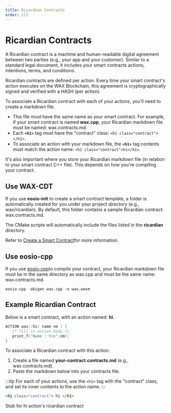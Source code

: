 ```yaml
---
title: Ricardian Contracts
order: 111
---
```


# Ricardian Contracts

A Ricardian contract is a machine and human-readable digital agreement between two parties (e.g., your app and your customer). Similar to a standard legal document, it includes your smart contracts actions, intentions, terms, and conditions. 

Ricardian contracts are defined per action. Every time your smart contract's action executes on the WAX Blockchain, this agreement is cryptographically signed and verified with a HASH (per action). 

To associate a Ricardian contract with each of your actions, you'll need to create a markdown file. 

* This file must have the same name as your smart contract. For example, if your smart contract is named **wax.cpp**, your Ricardian markdown file must be named: wax.contracts.md.
* Each **```<h1>```** tag must have the "contract" class: ```<h1 class="contract"></h1>```.
* To associate an action with your markdown file, the **```<h1>```** tag contents must match the action name: ```<h1 class="contract">hi</h1>```.

It's also important where you store your Ricardian markdown file (in relation to your smart contract C++ file). This depends on how you're compiling your contract.

## Use WAX-CDT

If you use **eosio-init** to create a smart contract template, a folder is automatically created for you under your project directory (e.g., wax/ricardian). By default, this folder contains a sample Ricardian contract: wax.contracts.md.

The CMake scripts will automatically include the files listed in the **ricardian** directory.

Refer to [Create a Smart Contract](/build/dapp-development/wax-cdt/cdt_use)for more information.

## Use eosio-cpp

If you use [eosio-cpp](/build/dapp-development/wax-cdt/)to compile your contract, your Ricardian markdown file must be in the same directory as wax.cpp and must be the same name: wax.contracts.md.

```shell
eosio-cpp -abigen wax.cpp -o wax.wasm
```

## Example Ricardian Contract

Below is a smart contract, with an action named: **hi**.

```cpp
ACTION wax::hi( name nm ) {
   /* fill in action body */
   print_f("Name : %\n",nm);
}
```

To associate a Ricardian contract with this action:

1. Create a file named **your-contract.contracts.md** (e.g., wax.contracts.md).
2. Paste the markdown below into your contracts file.

:::tip
For each of your actions, use the ```<h1>``` tag with the "contract" class, and set its inner contents to the action name.
:::

```html
<h1 class="contract"> hi </h1> 
```

Stub for hi action's ricardian contract
